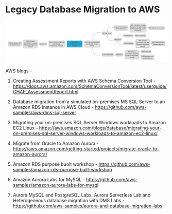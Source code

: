 # Legacy Database Migration to AWS 

![Database migration to AWS Mind Map](database-mindmap.png)


AWS blogs -

1. Creating Assessment Reports with AWS Schema Conversion Tool - https://docs.aws.amazon.com/SchemaConversionTool/latest/userguide/CHAP_AssessmentReport.html

2. Database migration from a simulated on-premises MS SQL Server to an Amazon RDS instance in AWS Cloud -  https://github.com/aws-samples/aws-dms-sql-server 

3. Migrating your on-premises SQL Server Windows workloads to Amazon EC2 Linux - https://aws.amazon.com/blogs/database/migrating-your-on-premises-sql-server-windows-workloads-to-amazon-ec2-linux/

4. Migrate from Oracle to Amazon Aurora - https://aws.amazon.com/getting-started/projects/migrate-oracle-to-amazon-aurora/

5. Amazon RDS purpose buolt workshop - https://github.com/aws-samples/amazon-rds-purpose-built-workshop

6. Amazon Aurora Labs for MySQL - https://github.com/aws-samples/amazon-aurora-labs-for-mysql

7. Aurora MySQL and PostgreSQL Labs, Aurora Serverless Lab and Heterogeneous database migration with DMS Labs - https://github.com/aws-samples/aurora-and-database-migration-labs


